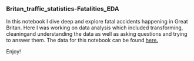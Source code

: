 ### Britan_traffic_statistics-Fatalities_EDA

In this notebook I dive deep and explore fatal accidents happening in Great Britan. Here I was working on data analysis which included transforming, cleaningand understanding the data as well as asking questions and trying to answer them. The data for this notebook can be found [here.](https://www.kaggle.com/daveianhickey/2000-16-traffic-flow-england-scotland-wales)

Enjoy!

